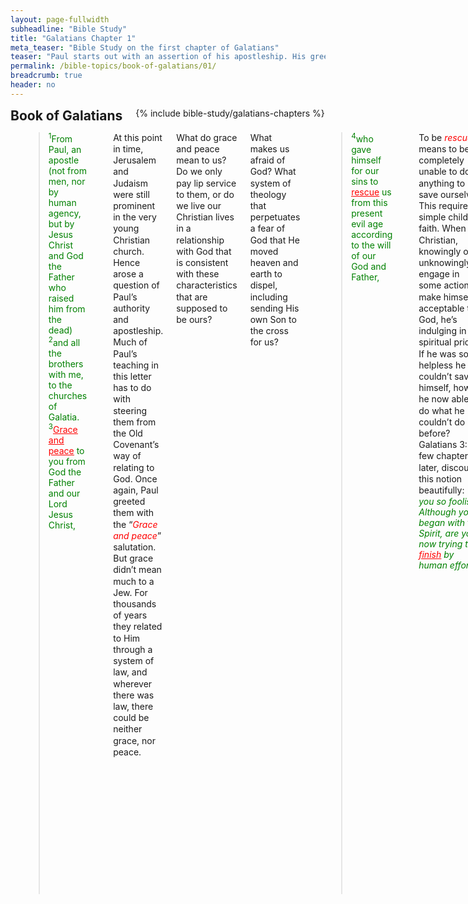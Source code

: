 ```yaml
---
layout: page-fullwidth
subheadline: "Bible Study"
title: "Galatians Chapter 1"
meta_teaser: "Bible Study on the first chapter of Galatians"
teaser: "Paul starts out with an assertion of his apostleship. His greeting of <span style=\"color:#ff0000\"><em>grace and peace</em></span> though typical of his writing, is a direct challenge or reminder to the Galatians that they need God's grace, not works, and they cannot have peace if they revert back to the law. He was so shocked the Galatians so quickly returned to the Mosaic law system, and he calls that the perversion of the gospel: the mixing of works with grace. He warned them of <span style=\"color: #ff0000;\"><em>anathema</em></span>, translated as eternal damnation in some translation, if they pursue a gospel that is not based on grace alone."
permalink: /bible-topics/book-of-galatians/01/
breadcrumb: true
header: no
---
```

<!--more-->
<div class="row">
<div class="bible-index medium-4 medium-push-8 columns">
<h2 style="margin: 0px">Book of Galatians</h2>
        {% include bible-study/galatians-chapters %}
</div><!-- /.medium-4.columns -->
<div class="medium-8 medium-pull-4 columns">
<p style="text-align: left;"><blockquote><span style="color: #008000;"><sup>1</sup>From Paul, an apostle (not from men, nor by human agency, but by Jesus Christ and God the Father who raised him from the dead) <sup>2</sup>and all the brothers with me, to the churches of Galatia. <sup>3</sup><span style="text-decoration: underline;"><span style="color: #ff0000; text-decoration: underline;">Grace and peace</span></span> to you from God the Father and our Lord Jesus Christ,</span></blockquote></p>
<p style="text-align: left;"><span style="line-height: 1.3em;">At this point in time, Jerusalem and Judaism were still prominent in the very young Christian church. Hence arose a question of Paul’s authority and apostleship. Much of Paul’s teaching in this letter has to do with steering them from the Old Covenant’s way of relating to God. Once again, Paul greeted them with the “<em><span style="color: #ff0000;">Grace and peace</span></em>” salutation. But grace didn’t mean much to a Jew. For thousands of years they related to Him through a system of law, and wherever there was law, there could be neither grace, nor peace.</span></p>
<p style="text-align: left;"><span style="line-height: 1.3em;">What do grace and peace mean to us? Do we only pay lip service to them, or do we live our Christian lives in a relationship with God that is consistent with these characteristics that are supposed to be ours?</span></p>
<p style="text-align: left;"><span style="line-height: 1.3em;">What makes us afraid of God? What system of theology that perpetuates a fear of God that He moved heaven and earth to dispel, including sending His own Son to the cross for us?</span></p>
<p style="text-align: left;"><blockquote><span style="color: #008000;"><sup>4</sup>who gave himself for our sins to <span style="text-decoration: underline;"><span style="color: #ff0000; text-decoration: underline;">rescue</span></span> us from this present evil age according to the will of our God and Father,</span></blockquote></p>
<p style="text-align: left;"><span style="line-height: 1.3em;">To be <em><span style="color: #ff0000;">rescued</span></em> means to be completely unable to do anything to save ourselves. This requires a simple childlike faith. When a Christian, knowingly or unknowingly, engage in some actions to make himself acceptable to God, he’s indulging in his spiritual pride. If he was so helpless he couldn’t save himself, how is he now able to do what he couldn’t do before? Galatians 3:3, a few chapters later, discounts this notion beautifully:&nbsp;</span><em><span style="color: #008000;">“Are you so foolish? Although you began with the Spirit, are you now trying to <span style="text-decoration: underline;"><span style="color: #ff0000; text-decoration: underline;">finish</span></span> by human effort?”</span></em></p>
<p style="text-align: left;">Let's take a look at some other translations:</p>
<p style="text-align: left;">King James Version: <em><span style="color: #008000;">"Are ye so foolish? having begun in the Spirit, are ye now <span style="text-decoration: underline;"><span style="color: #ff0000; text-decoration: underline;">made perfect</span></span> by the flesh?"</span></em></p>
<p style="text-align: left;">New International Version: <span style="color: #008000;"><em>"After beginning with the Spirit, are you now trying to <span style="text-decoration: underline;"><span style="color: #ff0000; text-decoration: underline;">attain your goal</span></span> by human effort?"</em></span></p>
<p style="text-align: left;">We notice these keywords: "finish," "made perfect," and "attain your goal."</p>
<p style="text-align: left;">All these words imply something is unfinished, something not yet perfect, or some goal not yet realized. I hope we see the danger lurking here, the tiny bit of the yeast of the Pharisee lurks in pious sounding words but empty of content, or worse, can lead Christians down the wrong path.</p>
<p style="text-align: left;"><span style="line-height: 1.3em;">To begin with the Spirit must mean to end with our fleshly effort, to walk by faith, and nothing else, not even the least amount of work (to get on God’s good side). A rescued person continues to need rescueing until the Lord takes him home. To attain the goal, as stated in the verse above, is to walk the rest of the way until we put on the crown of glory. Some ... foolish Christians believe there is something they can do as they try to finish what Christ started but not yet finished, as if this goal, this crown of glory, this righteousness, depends on what they do since the day they’re saved.</span></p>
<p style="text-align: left;"><span style="line-height: 1.3em;">This is expressly forbidden. Begin with the Spirit, so end with the Spirit. Begin with grace, end with grace.</span></p>
<p style="text-align: left;"><span style="line-height: 1.3em;">There is yet another verse that speaks of the same thing:&nbsp;</span><span style="color: #008000;"><em><span style="line-height: 1.3em;">“For the righteousness of God is revealed in the gospel from faith to faith, just as it is written, “The righteous by faith will live.” (Romans 1:17—NET)” </span></em><span style="line-height: 1.3em;"><span style="color: #000000;">S</span></span><span style="line-height: 1.3em;"><span style="color: #000000;">ome will inevitably say: "But your work will have to accompany your faith." To this I will answer: If there is a work the Lord has prepared for you to do, do it with all your heart, but if what you do, or not do, become the basis for your salvation, or your fellowship with God, you're walking by the flesh, not faith.</span></span></span></p>
<p style="text-align: left;">I took a long detour to hopefully setup the stage for the rest of this Pauline discourse to show the various signs, or markers, of legalism that always try to undermine the centrality of the cross, the all-sufficiency of the Lamb that was slain for our salvation.</p>
<p style="text-align: left;"><span style="line-height: 1.3em;"><blockquote><span style="color: #008000;"><sup>5</sup>to whom be <span style="text-decoration: underline; color: #ff0000;">glory</span> forever and ever! Amen.</span></blockquote></span></p>
<p style="text-align: left;"><span style="line-height: 1.3em;">When work, even in the least amount, is introduced into our Christian life, much like yeast added to dough, we are robbing God of some of His <em><span style="color: #ff0000;">glory</span></em>. No yeast is allowed, because a tiny bit of it will spoil the whole batch of dough, a tiny bit of work will spoil your faith. This is why the bread we receive at communion is a yeast-free bread, just like the bread used in the Hebrews’ Passover.</span></p>
<p style="text-align: left;"><span style="line-height: 1.3em;">When work is introduced, there will be praise of men, awards and recognition, but in one of Jesus’ parables, he stated that a servant only does his job, and should expect no reward. <span style="text-decoration: underline;">When we relate to God through the law, God’s glory becomes a fearful thing</span>, much like the scene around Sinai when God in His glory was about to hand down the ever-condemning document called “The Ten Commandments.” Having it delivered to mankind and letting them try it out for a time, He declared: all of you must acknowledge you have sinned and fallen short of my glory. Being the all-knowing God, He knew this already, but he had to use the law to make them realize their wretched condition.</span></p>
<p style="text-align: left;"><span style="line-height: 1.3em;">If we however choose to <span style="text-decoration: underline;">relate to God through grace</span>, we will be covered in the blood of the Lamb, with full measure of God’s righteousness given to us freely,<span style="text-decoration: underline;"> we can bask in His glory</span> and see Him with unveiled faces.</span></p>
<p style="text-align: left;"><span style="line-height: 1.3em;">Paul seemed to be in a hurry to get to the heart of the matter, he forgot to give the usual thanks for their faith and love, etc. Perhaps he felt such zeal for God’s glory being expressed in verse 5 above. He felt the pure gospel of the “grace” of God he worked so hard to teach these Galatians, was being abandoned for some other false gospel. Watch his astonishment of how quickly they are going astray:</span></p>
<p style="text-align: left;"><span style="line-height: 1.3em;"><blockquote><span style="color: #008000;"><sup>6</sup>I am astonished that you are so <span style="text-decoration: underline;"><span style="color: #ff0000; text-decoration: underline;">quickly deserting</span></span> the one who called you by the <span style="text-decoration: underline;"><span style="color: #ff0000; text-decoration: underline;">grace of Christ</span></span> and are following a different gospel— <sup>7</sup>not that there really is another gospel, but there are some who are <span style="text-decoration: underline; color: #ff0000;">disturbing (or confusing)</span> you and wanting to distort the gospel of Christ.</span></p>
</blockquote></span>
<p style="text-align: left;"><span style="line-height: 1.3em;"><em><span style="color: #ff0000;">How quickly</span></em> were they abandoning the grace of Christ? According to some sources, they might have been lured away by the Jewish seducers anywhere from one to three years after Paul left them.</span></p>
<p style="text-align: left;"><span style="line-height: 1.3em;">The Greek used in “<em><span style="color: #008000;">you are so quickly deserting,”</span></em> or in <em><span style="color: #008000;">“ye are so soon removed from him (KJV)”</span></em> might have meant they shifted their ground, or changed their foundation. The accusation of their following a different gospel is a serious one, as we shall see later that this different gospel has to do with their going back to the law.</span></p>
<p style="text-align: left;"><span style="line-height: 1.3em;">The <em><strong><span style="color: #ff0000;">“grace of Christ”</span></strong></em> is the only instrument by which God calls us to salvation, and beyond, as it commands us to live in it, to live in the grace of Christ.</span></p>
<p style="text-align: left;"><span style="line-height: 1.3em;"><span style="color: #ff0000;"><em><strong>“Confusion”</strong></em></span> is evident when those that are under our leadership are confused whether they’re saved or not. Confusion is inevitable when we don’t make the assurance of salvation the main focus of our ministries. And if Christians are not sure of their salvation, what quality is the work they will be doing for God? Will God accept what they do, or what they purport to do, for Him? If they are not sure of their salvation, what then is the relationship between them and the One they think they’re serving? Who is God to them? What motivates them to do what they do? Fear, or the joy of salvation?</span></p>
<p style="text-align: left;"><span style="line-height: 1.3em;">I hope these questions help strengthen my argument that the Utmost Service For His Highest (Thomas A. Kempis might learn something from this lesson) would be to help Christians become so grounded in Christ and in what He did for them. The Galatians though acknowledging Christ, they insisted on circumcision and Jewish ordinances. We modern Christians must be careful not to add anything to the gospel of the PURE grace of Christ, or add anything that puts doubt of a perfect salvation in the heart of a child of God.</span></p>
<p style="text-align: left;"><span style="line-height: 1.3em;"><blockquote><span style="color: #008000;"><sup>8</sup>But even if we (or an angel from heaven) should preach a gospel contrary to the one we preached to you, let him be <span style="text-decoration: underline;"><span style="color: #ff0000; text-decoration: underline;">condemned to hell!</span></span></span></blockquote></span></p>
<p style="text-align: left;"><span style="line-height: 1.3em;">“We” includes all the apostles, and even an angel from heaven, no one, absolutely no one, is allowed to preach “another” gospel.</span></p>
<p style="text-align: left;"><span style="line-height: 1.3em;">The true gospel is this: John 3:16, <em><span style="color: #008000;">“For God so loved the world ... whosoever believes ... will have eternal life.</span></em>” The period at the end of the verse means there is nothing else required for this salvation.</span></p>
<p style="text-align: left;"><span style="line-height: 1.3em;">Paul warned us of “<span style="color: #ff0000;"><em>God’s curse</em></span>,” or “<em><span style="color: #ff0000;">anathema</span></em>,” which means “<em><span style="color: #ff0000;">eternally condemned</span></em>,” if we undermine the gospel of pure grace.</span></p>
<p style="text-align: left;"><span style="line-height: 1.3em;">Jesus fulfilled all the requirements of the law by dying once for all, so the return to the law would require that He must die again, and again, for believers, because they will still be sinning. God gave us a forewarning in Exodus when Moses struck the rock, the foreshadow of our Redeemer, twice. God forbade Moses from entering the Promised Land to show how serious he is about the danger of this false gospel (another reason might be that the forbidding of Moses, the deliverer of the law, to enter the Promised Land is to show it has no role in God’s kingdom, as all of the law deals with our fallen nature, and not the one born from above). There is no place for the law in the heart of one born by the Spirit.</span></p>
<p style="text-align: left;"><span style="line-height: 1.3em;"><span style="line-height: 20.8207988739014px; text-align: left;"><blockquote><span style="color: #008000;"><sup>9</sup>As we have said before, and now I say again, if any one is preaching to you a gospel contrary to what you received, let him be condemned to hell! <sup>10</sup>Am I now trying to gain the approval of people, or of God? Or am I trying to please people? If I were still trying to please people, I would not be a slave of Christ!</span></blockquote></span></p>
<p style="text-align: left;"><span style="line-height: 1.3em;">Paul was not concerned about the unbelieving world, or even the enemy of Christ, but about a more dangerous type: those that professed Christ but are now trying to promote another gospel from within.</span></p>
<p style="text-align: left;"><span style="color: #ff6600;"><strong><span style="line-height: 1.3em; font-size: 14pt;">Paul Called by God</span></strong></span></p>
<p style="text-align: left;"><span style="line-height: 1.3em;"><span style="line-height: 20.8207988739014px; text-align: left;"><blockquote><span style="color: #008000;"><sup>11</sup>Now I want you to know, brothers and sisters, that the gospel I preached is not of human origin. <sup>12</sup>For I did not receive it or learn it from any human source; instead I received it by a <span style="text-decoration: underline;"><span style="color: #ff0000; text-decoration: underline;">revelation</span></span> of Jesus Christ.</span></blockquote></span></p>
<p style="text-align: left;"><span style="line-height: 1.3em;">Not of human origin. Not taught. But by <em><span style="color: #ff0000;">revelation</span></em>. When something is taught, it is implied that it can be communicated from a man to another man; or in other words: it is of human origin. But what Paul received is none of the above. Therefore he cannot teach it to us; what he received, he can only relay back to us, exactly as God intended it.</span></p>
<p style="text-align: left;"><span style="line-height: 1.3em;">But we must know what the gospel is, and the entire Bible is not the gospel, only a part, a very miniscule part of it is the gospel. The gospel is Jesus, the Christ, and everything else, from Samson and Delilah to David and Bathsheba, is the backdrop against which God brings about His salvation plan for mankind.</span></p>
<p style="text-align: left;"><span style="line-height: 1.3em;">We make the fatal mistake of thinking the gospel is of human origin when we focus on thousands of other events recorded in the Bible, and make them virtually equal, or even superior, to the core of the gospel: “For God so loved the world ...” We relegate the gospel to Billy Graham, and we focus on everything else but ... saved for Christmas.</span></p>
<p style="text-align: left;"><span style="line-height: 1.3em;"><span style="line-height: 20.8207988739014px; text-align: left;"><blockquote><span style="color: #008000;"><sup>13</sup>For you have heard of my former way of life in Judaism, how I was savagely persecuting the church of God and trying to destroy it. <sup>14</sup>I was advancing in Judaism beyond many of my contemporaries in my nation, and was extremely zealous for the traditions of my ancestors. <sup>15</sup>But when the one who <span style="text-decoration: underline;"><span style="color: #ff0000; text-decoration: underline;">set me apart from birth</span></span> and called me <span style="text-decoration: underline;"><span style="color: #ff0000; text-decoration: underline;">by his grace</span></span> was pleased&nbsp;..</span>.</blockquote></span></p>
<p style="text-align: left;"><span style="line-height: 1.3em;">If God had already set Paul apart from his <em><span style="color: #ff0000;">mother’s womb</span></em>, Paul couldn’t have had initiated anything toward his calling; there was no obedience involved, nor any struggles, or whatsoever that may give us reasons to use him as an example to follow. He was busy persecuting Christians.</span></p>
<p style="text-align: left;">As we shall see later in this book that Paul emphasized the important truth of our salvation being based on the God's promise hundreds of years before the given of the law, much like Him calling Paul from his mother's womb, so no merit can be given to any man, so no one can boast about himself concerning his salvation.</p>
<p style="text-align: left;"><span style="line-height: 1.3em;">This is why it is also fitting here that Paul said <em><span style="color: #ff0000;">God called him by his grace</span></em>; and if He does so to Paul, so will He do to us: calling us by His grace. And if this is how God saves and calls us, the typical exhortation to other believers: “Therefore, you should ...” becomes not only irrelevant, but also unbiblical. The gospel is not of human origin, it cannot be taught, but it must be revealed, and subsequently preached, not taught.</span></p>
<p style="text-align: left;"><span style="line-height: 1.3em;"><span style="line-height: 20.8207988739014px; text-align: left;"><blockquote><span style="color: #008000;"><span style="line-height: 20.8207988739014px; text-align: left;"><sup>16</sup>to reveal his Son in me so that I could preach him among the Gentiles, I did not go to ask advice from any human being</span>.</span></blockquote></span></p>
<p style="text-align: left;"><span style="line-height: 1.3em;">Before God called Paul by his grace, Paul’s identification was one who upheld the Mosaic laws to obtain a degree of righteousness—but we know from Scriptures that he could not achieve the righteousness required by God this way—, now Jesus is revealed in him, this means he is now identified with God’s Son, that he gets his righteousness from Him.</span></p>
<p style="text-align: left;">Why did Paul not find it necessary to consult or seek advice from other people, namely the other apostles? Wouldn't it make sense to collaborate with the ones who used to walk with Jesus before he was crucified? Weren't they the most qualified to collaborate with Paul on this important salvation plan? Perhaps the key answer to these questions were already given by Paul when he emphasized that the message he received was revealed to him from God; this is in great contrast with rudimentary human teaching that he will address at length in chapter 4.</p>
<p style="text-align: left;">The gospel is God's gift to each and every person who will by faith receive it, un-altered in any shape or form, God's letter of reconciliation must be sent without any modification. But if we take a look back in time to see how God's message is "revealed" initially to Paul, and subsequently "taught" by a progression of institutions through the ages to mankind, and see how the glorious message is now covered by many thick layers of human wisdom and rudimentary teachings. The joy of salvation has now been replaced by a burden of law keeping worse than the ten commandments, they are worse because most of them tend to be ambiguous, each according to the whim of the person excercising it.</p>
<p style="text-align: left;">No one knew this better than Paul. So it shouldn't come as a surprise that Paul knew he couldn't collaborate with other apostles or church leaders, because he knew full well they would add more clauses, more conditions, rivaling modern legal documents. The outcome of such collaboration will effectively prevent earnest seekers from believing God's pure gospel of grace, because they would be presented with something looking more like law than God's unconditional love.</p>
<p style="text-align: left;"><span style="line-height: 20.8207988739014px; text-align: left;"><blockquote><span style="color: #008000;"><sup>17</sup>nor did I go up to Jerusalem to see those who were apostles before me, but right away I departed to Arabia, and then returned to Damascus. <sup>18</sup>Then after three years I went up to Jerusalem to visit Cephas and get information from him, and I stayed with him fifteen days. <sup>19</sup>But I saw none of the other apostles except James the Lord’s brother. <sup>20</sup>I assure you that, before God, I am not lying about what I am writing to you!</span></blockquote></p>
<p style="text-align: left;"><span style="line-height: 1.3em;">There appears to be a reason for Paul to explain certain details of his journeys which seem irrelevant to the core of this epistle. According to Jamieson, Fausset and Brown (commentary), Paul expressed the independence of his apostleship from the other (super) apostles. As he said before that the gospel he received is not of human origin, and he didn’t need to consult any human beings.</span></p>
<p style="text-align: left;"><span style="line-height: 1.3em;">So these details he shared concerning his whereabouts those years are to show he didn’t get the gospel from those other apostles, never taught by any of them, but directly from God. &nbsp;How significant is this? As we shall see later that Paul confronted Peter about his hypocrisy, and the issue of forcible circumcision that the “other” apostles failed to deal with in a way God intended. Perhaps he wanted them to decide whether they listen to him, or to others who might be promoting another gospel.</span></p>
<p style="text-align: left;"><span style="line-height: 1.3em;"><span style="line-height: 20.8207988739014px; text-align: left;"><blockquote><span style="color: #008000;"><sup>21</sup>Afterward I went to the regions of Syria and Cilicia. 22 But I was personally unknown to the churches of Judea that are in Christ. <sup>23</sup>They were only hearing, “The one who once persecuted us is now proclaiming the good news of the faith he once tried to destroy.” <sup>24</sup>So they glorified God because of me.</span></blockquote></span></p>
<p style="text-align: left;"><span style="line-height: 1.3em;">God is to have all the glory, and let no man be praised in this heavenly task of saving men’s souls. Not even the smallest amount of merit can be counted toward the greatest of human beings.</span></p>
<p style="text-align: left;"><span style="line-height: 1.3em;">Paul, the unlikeliest of God’s ambassador, the persecutor of the church, chief of the Pharisees, who never even thought of glorifying Christ, and yet here he is. Moses, given up of all his dreams of saving his people and now leading a contented life in the desert among the heathens; delivering God’s people from Egypt was the furthest thing from his mind. Jonah, oh how he hated the people of Nineveh. &nbsp;</span></p>
<p style="text-align: left;"><span style="line-height: 1.3em;">Yet these are greatest evangelists in the Bible. What are their merits? What exhortations about serving God that they adhere to? Are we concocting lessons to learn from these great (or simply ordinary) people, or to be amazed at God’s grace and mercies? Oh only if we stop praising men, them or us, and focus instead on “How can it be that thou my God shouldst die for me?”</span></p>
<p style="text-align: left;"><span style="line-height: 1.3em;">God called Paul to point the world to His Son, and the world kept their eyes fixed on the highly exalted Paul, hoping one day they will be called like him. God called one Paul, and He never did again. Our job is to fix our eyes on the One at the heart of this Pauline epistle. This epistle is not about Paul, but about the One Paul is begging us to fix our eyes on. Don’t learn from Paul. But learn of Him who died for us.</span></p>
<p style="text-align: left;">&nbsp;</p>

{% include bible-study/bible-study-footer %}
</div><!-- /.medium-8.columns -->
</div><!-- /.row -->

